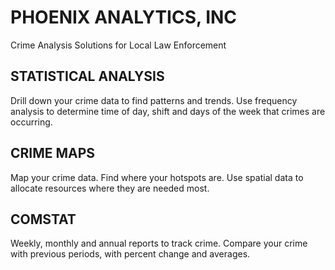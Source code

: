 # PHOENIX ANALYTICS, INC
Crime Analysis Solutions for Local Law Enforcement

## STATISTICAL ANALYSIS
Drill down your crime data to find patterns and trends. Use frequency analysis to determine time of day, shift and days of the week that crimes are occurring.

## CRIME MAPS
Map your crime data. Find where your hotspots are. Use spatial data to allocate resources where they are needed most.

## COMSTAT
Weekly, monthly and annual reports to track crime. Compare your crime with previous periods, with percent change and averages.

